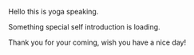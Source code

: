 Hello this is yoga speaking.

Something special self introduction is loading.

Thank you for your coming, wish you have a nice day!
<!---
yogajia/yogajia is a ✨ special ✨ repository because its `README.md` (this file) appears on your GitHub profile.
You can click the Preview link to take a look at your changes.
--->
